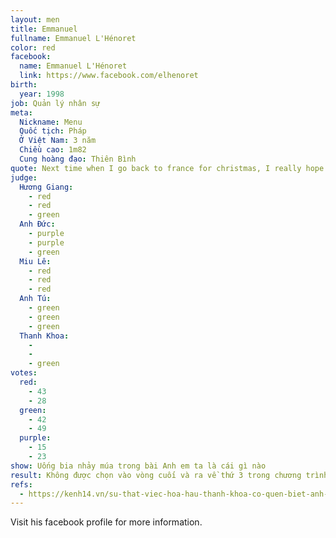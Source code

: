 ```yaml
---
layout: men
title: Emmanuel
fullname: Emmanuel L'Hénoret
color: red
facebook:
  name: Emmanuel L'Hénoret
  link: https://www.facebook.com/elhenoret
birth:
  year: 1998
job: Quản lý nhân sự
meta:
  Nickname: Menu
  Quốc tịch: Pháp
  Ở Việt Nam: 3 năm
  Chiều cao: 1m82
  Cung hoàng đạo: Thiên Bình
quote: Next time when I go back to france for christmas, I really hope that you will be albe to come to my hometown, visit my family, and be with me, em nhé!
judge:
  Hương Giang:
    - red
    - red
    - green
  Anh Đức:
    - purple
    - purple
    - green
  Miu Lê:
    - red
    - red
    - red
  Anh Tú:
    - green
    - green
    - green
  Thanh Khoa:
    -
    -
    - green
votes:
  red:
    - 43
    - 28
  green:
    - 42
    - 49
  purple:
    - 15
    - 23
show: Uống bia nhảy múa trong bài Anh em ta là cái gì nào
result: Không được chọn vào vòng cuối và ra về thứ 3 trong chương trình.
refs:
  - https://kenh14.vn/su-that-viec-hoa-hau-thanh-khoa-co-quen-biet-anh-chang-ngoai-quoc-truoc-nguoi-ay-la-ai-2020052614200269.chn
---
```

Visit his facebook profile for more information.